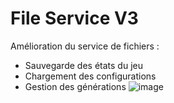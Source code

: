 
# File Service V3
Amélioration du service de fichiers :
- Sauvegarde des états du jeu
- Chargement des configurations
- Gestion des générations
![image](https://github.com/user-attachments/assets/7261aac5-a3c1-493b-98cd-4499aabf70ea)
